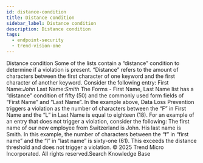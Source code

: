 ```yaml
---
id: distance-condition
title: Distance condition
sidebar_label: Distance condition
description: Distance condition
tags:
  - endpoint-security
  - trend-vision-one
---
```


 Distance condition Some of the lists contain a “distance” condition to determine if a violation is present. “Distance” refers to the amount of characters between the first character of one keyword and the first character of another keyword. Consider the following entry: First Name:_John_ Last Name:_Smith_ The Forms - First Name, Last Name list has a “distance” condition of fifty (50) and the commonly used form fields of “First Name” and “Last Name”. In the example above, Data Loss Prevention triggers a violation as the number of characters between the “F” in First Name and the “L” in Last Name is equal to eighteen (18). For an example of an entry that does not trigger a violation, consider the following: The first name of our new employee from Switzerland is John. His last name is Smith. In this example, the number of characters between the “f” in “first name” and the “l” in “last name” is sixty-one (61). This exceeds the distance threshold and does not trigger a violation. © 2025 Trend Micro Incorporated. All rights reserved.Search Knowledge Base